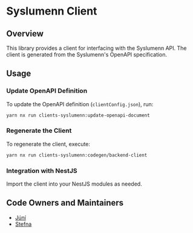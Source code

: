 # Syslumenn Client

## Overview

This library provides a client for interfacing with the Syslumenn API. The client is generated from the Syslumenn's OpenAPI specification.

## Usage

### Update OpenAPI Definition

To update the OpenAPI definition (`clientConfig.json`), run:

```bash
yarn nx run clients-syslumenn:update-openapi-document
```

### Regenerate the Client

To regenerate the client, execute:

```bash
yarn nx run clients-syslumenn:codegen/backend-client
```

### Integration with NestJS

Import the client into your NestJS modules as needed.

## Code Owners and Maintainers

- [Júní](https://github.com/orgs/island-is/teams/juni/members)
- [Stefna](https://github.com/orgs/island-is/teams/stefna/members)
